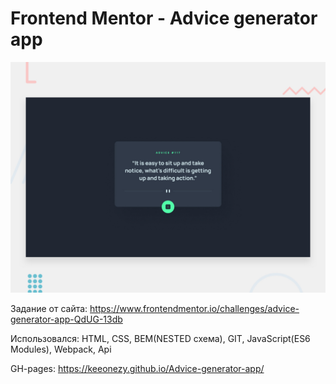 # Frontend Mentor - Advice generator app

![Design preview for the Advice generator app coding challenge](./design/desktop-preview.jpg)

Задание от сайта: https://www.frontendmentor.io/challenges/advice-generator-app-QdUG-13db

Использовался: HTML, CSS, BEM(NESTED схема), GIT, JavaScript(ES6 Modules), Webpack, Api

GH-pages: https://keeonezy.github.io/Advice-generator-app/
